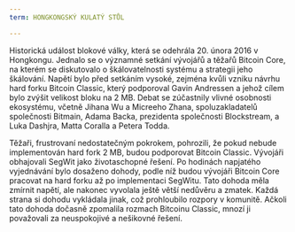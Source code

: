 ```yaml
---
term: HONGKONGSKÝ KULATÝ STŮL

---
```

Historická událost blokové války, která se odehrála 20. února 2016 v Hongkongu. Jednalo se o významné setkání vývojářů a těžařů Bitcoin Core, na kterém se diskutovalo o škálovatelnosti systému a strategii jeho škálování. Napětí bylo před setkáním vysoké, zejména kvůli vzniku návrhu hard forku Bitcoin Classic, který podporoval Gavin Andressen a jehož cílem bylo zvýšit velikost bloku na 2 MB. Debat se zúčastnily vlivné osobnosti ekosystému, včetně Jihana Wu a Micreeho Zhana, spoluzakladatelů společnosti Bitmain, Adama Backa, prezidenta společnosti Blockstream, a Luka Dashjra, Matta Coralla a Petera Todda.

Těžaři, frustrovaní nedostatečným pokrokem, pohrozili, že pokud nebude implementován hard fork 2 MB, budou podporovat Bitcoin Classic. Vývojáři obhajovali SegWit jako životaschopné řešení. Po hodinách napjatého vyjednávání bylo dosaženo dohody, podle níž budou vývojáři Bitcoin Core pracovat na hard forku až po implementaci SegWitu. Tato dohoda měla zmírnit napětí, ale nakonec vyvolala ještě větší nedůvěru a zmatek. Každá strana si dohodu vykládala jinak, což prohloubilo rozpory v komunitě. Ačkoli tato dohoda dočasně zpomalila rozmach Bitcoinu Classic, mnozí ji považovali za neuspokojivé a nešikovné řešení.